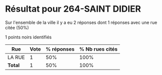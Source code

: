 # Résultat pour 264-SAINT DIDIER

Sur l'ensemble de la ville il y a eu 2 réponses dont 1 réponses avec une rue citée (50%)

1 points noirs identifiés

| Rue | Vote | % réponses | % Nb rues cités|
|-----|------|------------|----------------|
| LA RUE | 1 | 50% | 100%|
| **Total** | 1 | 50% | 100%|
